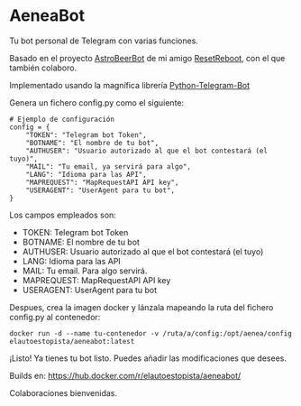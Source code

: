 # AeneaBot

Tu bot personal de Telegram con varias funciones.

Basado en el proyecto [AstroBeerBot](https://github.com/resetreboot/astrobeerbot) de mi amigo [ResetReboot](https://github.com/resetreboot), con el que también colaboro.

Implementado usando la magnífica librería [Python-Telegram-Bot](https://github.com/python-telegram-bot/python-telegram-bot)

Genera un fichero config.py como el siguiente:

```
# Ejemplo de configuración
config = {
    "TOKEN": "Telegram bot Token",
    "BOTNAME": "El nombre de tu bot",
    "AUTHUSER": "Usuario autorizado al que el bot contestará (el tuyo)",
    "MAIL": "Tu email, ya servirá para algo",
    "LANG": "Idioma para las API",
    "MAPREQUEST": "MapRequestAPI API key",
    "USERAGENT": "UserAgent para tu bot",
}
```
Los campos empleados son:

  * TOKEN: Telegram bot Token
  * BOTNAME: El nombre de tu bot
  * AUTHUSER: Usuario autorizado al que el bot contestará (el tuyo)
  * LANG: Idioma para las API
  * MAIL: Tu email. Para algo servirá.
  * MAPREQUEST: MapRequestAPI API key
  * USERAGENT: UserAgent para tu bot
    
Despues, crea la imagen docker y lánzala mapeando la ruta del fichero config.py al contenedor:

`docker run -d --name tu-contenedor -v /ruta/a/config:/opt/aenea/config elautoestopista/aeneabot:latest`

¡Listo! Ya tienes tu bot listo. Puedes añadir las modificaciones que desees.

Builds en: https://hub.docker.com/r/elautoestopista/aeneabot/

Colaboraciones bienvenidas.